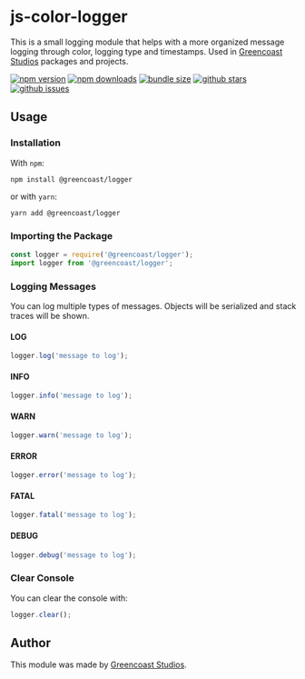# js-color-logger

This is a small logging module that helps with a more organized message logging through color, logging type and timestamps. Used in [Greencoast Studios](https://github.com/greencoast-studios) packages and projects.

[![npm version](https://badgen.net/npm/v/@greencoast/logger)](https://www.npmjs.com/package/@greencoast/logger)
[![npm downloads](https://badgen.net/npm/dt/@greencoast/logger)](https://www.npmjs.com/package/@greencoast/logger)
[![bundle size](https://badgen.net/bundlephobia/minzip/@greencoast/logger)](https://bundlephobia.com/result?p=@greencoast/logger)
[![github stars](https://badgen.net/github/stars/greencoast-studios/js-color-logger)](https://github.com/greencoast-studios/js-color-logger)
[![github issues](https://badgen.net/github/issues/greencoast-studios/js-color-logger)](https://github.com/greencoast-studios/js-color-logger/issues)

## Usage

### Installation

With `npm`:

``` text
npm install @greencoast/logger
```

or with `yarn`:

``` text
yarn add @greencoast/logger
```

### Importing the Package

``` js
const logger = require('@greencoast/logger');
import logger from '@greencoast/logger';
```

### Logging Messages

You can log multiple types of messages. Objects will be serialized and stack traces will be shown.

#### LOG

``` js
logger.log('message to log');
```

#### INFO

``` js
logger.info('message to log');
```

#### WARN

``` js
logger.warn('message to log');
```

#### ERROR

``` js
logger.error('message to log');
```

#### FATAL

``` js
logger.fatal('message to log');
```

#### DEBUG

``` js
logger.debug('message to log');
```

### Clear Console

You can clear the console with:

``` js
logger.clear();
```

## Author

This module was made by [Greencoast Studios](https://github.com/greencoast-studios).
